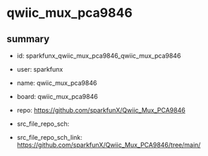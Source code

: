 # qwiic_mux_pca9846
 
## summary 
* id: sparkfunx_qwiic_mux_pca9846_qwiic_mux_pca9846
* user: sparkfunx
* name: qwiic_mux_pca9846
* board: qwiic_mux_pca9846
* repo: https://github.com/sparkfunX/Qwiic_Mux_PCA9846



* src_file_repo_sch: 
* src_file_repo_sch_link: https://github.com/sparkfunX/Qwiic_Mux_PCA9846/tree/main/






